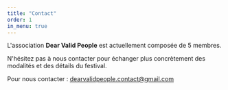 ```yaml
---
title: "Contact"
order: 1
in_menu: true
---
```

L'association **Dear Valid People** est actuellement composée de 5 membres.

N'hésitez pas à nous contacter pour échanger plus concrètement des modalités et des détails du festival.

Pour nous contacter : [dearvalidpeople.contact@gmail.com](mailto:dearvalidpeople.contact@gmail.com) 